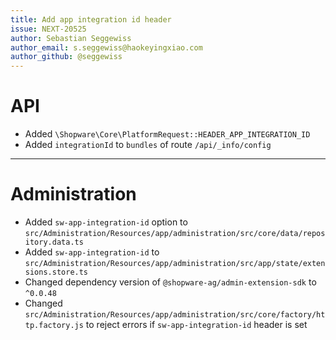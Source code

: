 ```yaml
---
title: Add app integration id header
issue: NEXT-20525
author: Sebastian Seggewiss
author_email: s.seggewiss@haokeyingxiao.com
author_github: @seggewiss
---
```

# API
* Added `\Shopware\Core\PlatformRequest::HEADER_APP_INTEGRATION_ID`
* Added `integrationId` to `bundles` of route `/api/_info/config`
___
# Administration
* Added `sw-app-integration-id` option to `src/Administration/Resources/app/administration/src/core/data/repository.data.ts`
* Added `sw-app-integration-id` to `src/Administration/Resources/app/administration/src/app/state/extensions.store.ts`
* Changed dependency version of `@shopware-ag/admin-extension-sdk` to `^0.0.48`
* Changed `src/Administration/Resources/app/administration/src/core/factory/http.factory.js` to reject errors if `sw-app-integration-id` header is set
